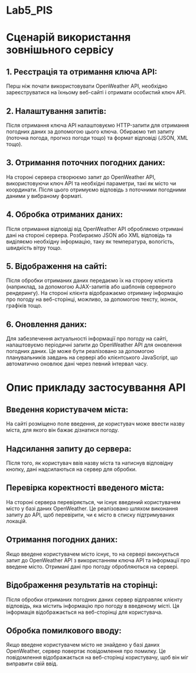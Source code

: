 # Lab5_PIS

# Сценарій використання зовнішьного сервісу

## 1. Реєстрація та отримання ключа API:
Перш ніж почати використовувати OpenWeather API, необхідно зареєструватися на їхньому веб-сайті і отримати особистий ключ API.

## 2. Налаштування запитів:
Після отримання ключа API налаштовуємо HTTP-запити для отримання погодних даних за допомогою цього ключа. Обираємо тип запиту (поточна погода, прогноз погоди тощо) та формат відповіді (JSON, XML тощо).

## 3. Отримання поточних погодних даних:
На стороні сервера створюємо запит до OpenWeather API, використовуючи ключ API та необхідні параметри, такі як місто чи координати. Після цього отримуємо відповідь з поточними погодними даними у вибраному форматі.

## 4. Обробка отриманих даних:
Після отримання відповіді від OpenWeather API обробляємо отримані дані на стороні сервера. Розбираємо JSON або XML відповідь та виділяємо необхідну інформацію, таку як температура, вологість, швидкість вітру тощо.

## 5. Відображення на сайті:
Після обробки отриманих даних передаємо їх на сторону клієнта (наприклад, за допомогою AJAX-запитів або шаблонів серверного рендерингу). На стороні клієнта відображаємо отриману інформацію про погоду на веб-сторінці, можливо, за допомогою тексту, іконок, графіків тощо.

## 6. Оновлення даних:
Для забезпечення актуальності інформації про погоду на сайті, налаштовуємо періодичні запити до OpenWeather API для оновлення погодних даних. Це може бути реалізовано за допомогою планувальників завдань на сервері або клієнтського JavaScript, що автоматично оновлює дані через певний інтервал часу.

# Опис прикладу застосуввання API

## Введення користувачем міста:
На сайті розміщено поле введення, де користувач може ввести назву міста, для якого він бажає дізнатися погоду.

## Надсилання запиту до сервера:
Після того, як користувач ввів назву міста та натиснув відповідну кнопку, дані надсилаються на сервер для обробки.

## Перевірка коректності введеного міста:
На стороні сервера перевіряється, чи існує введений користувачем місто у базі даних OpenWeather. Це реалізовано шляхом виконання запиту до API, щоб перевірити, чи є місто в списку підтримуваних локацій.

## Отримання погодних даних:
Якщо введене користувачем місто існує, то на сервері виконується запит до OpenWeather API з використанням ключа API та інформації про введене місто. Отримані дані про погоду обробляються на сервері.

## Відображення результатів на сторінці:
Після обробки отриманих погодних даних сервер відправляє клієнту відповідь, яка містить інформацію про погоду в введеному місті. Ця інформація відображається на веб-сторінці для користувача.

## Обробка помилкового вводу:
Якщо введене користувачем місто не знайдено у базі даних OpenWeather, сервер повертає повідомлення про помилку. Це повідомлення відображається на веб-сторінці користувачу, щоб він міг виправити свій ввід.
